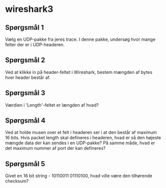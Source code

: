 # wireshark3

## Spørgsmål 1
Vælg en UDP-pakke fra jeres trace. I denne pakke, undersøg hvor mange felter der er i UDP-headeren.

## Spørgsmål 2
Ved at klikke in på header-feltet i Wireshark, bestem mængden af bytes hver header består af.

## Spørgsmål 3
Værdien i 'Length'-feltet er længden af hvad?

## Spørgsmål 4
Ved at holde musen over et felt i headeren ser i at den består af maximum 16 bits. Hvis packet length skal defineres i headeren, hvad er så den højeste mængde data der kan sendes i en UDP-pakke?
På samme måde, hvad er det maximum nummer af port der kan defineres?

## Spørgsmål 5
Givet en 16 bit string - 10110011 01110100, hvad ville være den tilhørende checksum?
